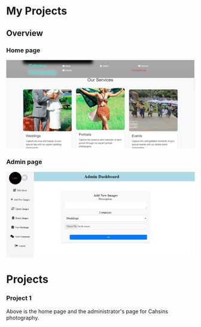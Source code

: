 # My Projects

## Overview
### Home page
![photography home](./images/landing.jpg)
### Admin page
![photography img](./images/cahsins.jpg)

# Projects
### Project 1
Above is the home page and the administrator's page for Cahsins photography.
